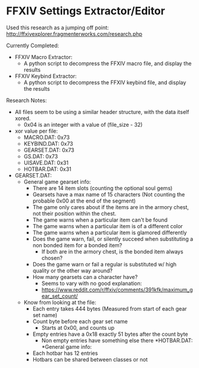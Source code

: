 # FFXIV Settings Extractor/Editor

Used this research as a jumping off point:
    http://ffxivexplorer.fragmenterworks.com/research.php

Currently Completed:
* FFXIV Macro Extractor:
    * A python script to decompress the FFXIV macro file, and display the results
* FFXIV Keybind Extractor:
    * A python script to decompress the FFXIV keybind file, and display the results

Research Notes:
* All files seem to be using a similar header structure, with the data itself xored.
    * 0x04 is an integer with a value of (file_size - 32)
* xor value per file:
    * MACRO.DAT:    0x73
    * KEYBIND.DAT:  0x73
    * GEARSET.DAT:  0x73
    * GS.DAT:       0x73
    * UISAVE.DAT:   0x31
    * HOTBAR.DAT:   0x31
* GEARSET.DAT:
    * General game gearset info:
        * There are 14 item slots (counting the optional soul gems)
        * Gearsets have a max name of 15 characters (Not counting the probable 0x00 at the end of the segment)
        * The game only cares about if the items are in the armory chest, not their position within the chest.
        * The game warns when a particular item can't be found
        * The game warns when a particular item is of a different color
        * The game warns when a particular item is glamored differently
        * Does the game warn, fail, or silently succeed when substituting a non bonded item for a bonded item?
            * If both are in the armory chest, is the bonded item always chosen?
        * Does the game warn or fail a regular is substituted w/ high quality or the other way around?
        * How many gearsets can a character have?
            * Seems to vary with no good explanation:
            * https://www.reddit.com/r/ffxiv/comments/391kfk/maximum_gear_set_count/
    * Know from looking at the file:
        * Each entry takes 444 bytes (Measured from start of each gear set name)
        * Count byte before each gear set name
            * Starts at 0x00, and counts up
        * Empty entries have a 0x18 exactly 51 bytes after the count byte
            * Non empty entries have something else there
*HOTBAR.DAT:
    *General game info:
        * Each hotbar has 12 entries
        * Hotbars can be shared between classes or not
